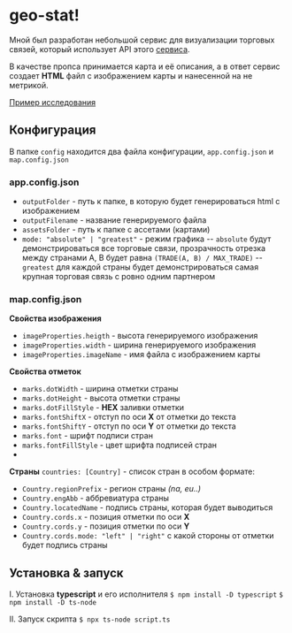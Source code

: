 
# geo-stat!


Мной был разработан небольшой сервис для визуализации торговых связей, который использует API этого  [сервиса](https://oec.world).

В качестве пропса принимается карта и её описания, а в ответ сервис создает **HTML** файл с изображением карты и нанесенной на не метрикой. 

[Пример исследования](https://docs.google.com/presentation/d/1lFXnC757BKU5GM0RU6lJtbRIPMnrC0HbPXqCMLfLjEw/edit?usp=sharing)

## Конфигурация
В папке `config` находится два файла конфигурации, `app.config.json` и `map.config.json` 

### app.config.json

- `outputFolder` - путь к папке, в которую будет генерироваться html с изображением
- `outputFilename` - название генерируемого файла  
- `assetsFolder` - путь к папке с ассетами (картами)
- `mode: "absolute" | "greatest"` - режим графика
-- `absolute` будут демонстрироваться все торговые связи, прозрачность отрезка между странами A, B будет равна `(TRADE(A, B) / MAX_TRADE)`
--`greatest` для каждой страны будет демонстрироваться самая крупная торговая связь с ровно одним партнером 

### map.config.json

**Свойства изображения**
- `imageProperties.heigth` - высота генерируемого изображения 
- `imageProperties.width` - ширина генерируемого изображения
- `imageProperties.imageName` - имя файла с изображением карты

**Свойства отметок**
- `marks.dotWidth` - ширина отметки страны
- `marks.dotHeight` - высота отметки страны
- `marks.dotFillStyle` - **HEX** заливки отметки
- `marks.fontShiftX` - отступ по оси **X** от отметки до текста
- `marks.fontShiftY` - отступ по оси **Y** от отметки до текста
- `marks.font` - шрифт подписи стран
- `marks.fontFillStyle` - цвет шрифта подписей стран
- 
**Страны**
`countries: [Country]` - список стран в особом формате:
- `Country.regionPrefix` - регион страны *(na, eu..)* 
- `Country.engAbb` - аббревиатура страны 
- `Country.locatedName` - подпись страны, которая будет выводиться
- `Country.cords.x` - позиция отметки по оси **X**
- `Country.cords.y` - позиция отметки по оси **Y**
- `Country.cords.mode: "left" | "right"` с какой стороны от отметки будет подпись страны 

## Установка & запуск
I. Установка **typescript** и его исполнителя
`$ npm install -D typescript`
`$ npm install -D ts-node`

II. Запуск скрипта
`$ npx ts-node script.ts`